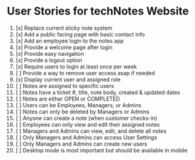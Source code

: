 # User Stories for techNotes Website

1. [x] Replace current sticky note system
2. [x] Add a public facing page with basic contact info
3. [x] Add an employee login to the notes app
4. [x] Provide a welcome page after login
5. [x] Provide easy navigation
7. [x] Provide a logout option
8. [x] Require users to login at least once per week
9. [ ] Provide a way to remove user access asap if needed
10. [x] Display current user and assigned role
11. [ ] Notes are assigned to specific users
12. [ ] Notes have a ticket #, title, note body, created & updated dates
13. [ ] Notes are either OPEN or COMPLETED
14. [ ] Users can be Employees, Managers, or Admins
15. [ ] Notes can only be deleted by Managers or Admins
16. [ ] Anyone can create a note (when customer checks-in)
17. [ ] Employees can only view and edit their assigned notes
18. [ ] Managers and Admins can view, edit, and delete all notes
19. [ ] Only Managers and Admins can access User Settings
20. [ ] Only Managers and Admins can create new users
21. [ ] Desktop mode is most important but should be available in mobile
